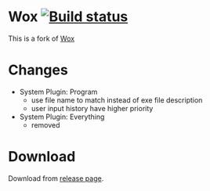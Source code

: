 Wox   [![Build status](https://ci.appveyor.com/api/projects/status/u5snkbftdysbs0lc)](https://ci.appveyor.com/project/renzhn/wox)
=========
This is a fork of [Wox](https://github.com/qianlifeng/Wox)


Changes
=========
* System Plugin: Program
    * use file name to match instead of exe file description
    * user input history have higher priority
* System Plugin: Everything
    * removed


Download
=========

Download from [release page](https://github.com/renzhn/Wox/releases).
